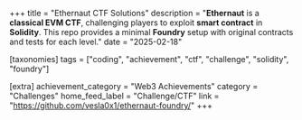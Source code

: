 +++
title = "Ethernaut CTF Solutions"
description = "**Ethernaut** is a **classical EVM CTF**, challenging players to exploit **smart contract** in **Solidity**. This repo provides a minimal **Foundry** setup with original contracts and tests for each level."
date = "2025-02-18"

[taxonomies]
tags = ["coding", "achievement", "ctf", "challenge", "solidity", "foundry"]

[extra]
achievement_category = "Web3 Achievements"
category = "Challenges"
home_feed_label = "Challenge/CTF"
link = "https://github.com/vesla0x1/ethernaut-foundry/"
+++
